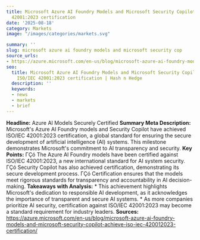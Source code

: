 ```yaml
---
title: Microsoft Azure AI Foundry Models and Microsoft Security Copilot achieve ISO/IEC
  42001:2023 certification
date: '2025-08-18'
category: Marketsimage: "/images/categories/markets.svg"

summary: ''
slug: microsoft azure ai foundry models and microsoft security cop
source_urls:
- https://azure.microsoft.com/en-us/blog/microsoft-azure-ai-foundry-models-and-microsoft-security-copilot-achieve-iso-iec-420012023-certification/
seo:
  title: Microsoft Azure AI Foundry Models and Microsoft Security Copilot achieve
    ISO/IEC 42001:2023 certification | Hash n Hedge
  description: ''
  keywords:
  - news
  - markets
  - brief
---
```


**Headline:** Azure AI Models Securely Certified  **Summary Meta Description:** Microsoft's Azure AI Foundry models and Security Copilot have achieved ISO/IEC 42001:2023 certification, a global standard for ensuring the secure development of artificial intelligence (AI) systems. This milestone demonstrates Microsoft's commitment to AI transparency and security.  **Key Points:**  ΓÇó The Azure AI Foundry models have been certified against ISO/IEC 42001:2023, a new international standard for AI system security. ΓÇó Security Copilot has also achieved certification, demonstrating its secure development process. ΓÇó Certification ensures that the models meet rigorous standards for transparency and accountability in AI decision-making.  **Takeaways with Analysis:**  * This achievement highlights Microsoft's dedication to responsible AI development, as it acknowledges the importance of transparent and secure AI systems. * As more companies prioritize AI security, certification against ISO/IEC 42001:2023 may become a standard requirement for industry leaders.  **Sources:** https://azure.microsoft.com/en-us/blog/microsoft-azure-ai-foundry-models-and-microsoft-security-copilot-achieve-iso-iec-420012023-certification/ 
